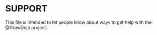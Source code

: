 # SUPPORT
This file is intended to let people know about ways to get help with the @GrowDojo project.
